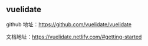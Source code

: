 ## vuelidate
github 地址：https://github.com/vuelidate/vuelidate

文档地址：https://vuelidate.netlify.com/#getting-started